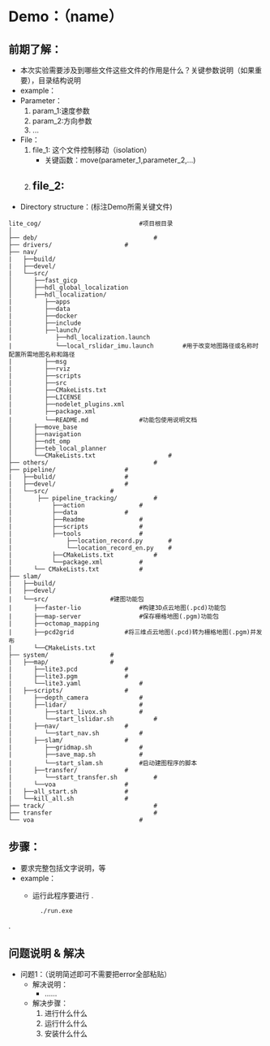 # Demo：（name）

## 前期了解：
* 本次实验需要涉及到哪些文件这些文件的作用是什么？关键参数说明（如果重要），目录结构说明
* example：
* Parameter：
	1. param_1:速度参数
	2. param_2:方向参数
	3. ...
* File：
	1. file_1: 这个文件控制移动（isolation）
		- 关键函数：move(parameter_1,parameter_2,...)
	2. file_2:
		- 
* Directory structure：(标注Demo所需关键文件)
```
lite_cog/                			#项目根目录
│
├── deb/                       			#
├── drivers/					#                    
├── nav/
|   ├──build/
|   ├──devel/
|   └──src/
│      ├──fast_gicp
│      ├──hdl_global_localization
│      ├──hdl_localization/
|         ├──apps
|         ├──data
|         ├──docker
|         ├──include
|         ├──launch/
|            ├──hdl_localization.launch
|            └──local_rslidar_imu.launch    	#用于改变地图路径或名称时配置所需地图名称和路径
|         ├──msg
|         ├──rviz
|         ├──scripts
|         ├──src
|         ├──CMakeLists.txt
|         ├──LICENSE
|         ├──nodelet_plugins.xml
|         ├──package.xml
|         └──README.md				#功能包使用说明文档
│      ├──move_base
│      ├──navigation
│      ├──ndt_omp
│      ├──teb_local_planner
│      └──CMakeLists.txt  					#                    
├── others/                    			#
├── pipeline/					#
|   ├──bulid/					#
|   ├──devel/					#
|   └──src/					#
│       ├── pipeline_tracking/			#
|           ├──action				#
|           ├──data				#
|           ├──Readme				#
|           ├──scripts				#
|           ├──tools				#
|               ├──location_record.py		#
|               └──location_record_en.py	#
|           ├──CMakeLists.txt			#
|           └──package.xml			#
|      └── CMakeLists.txt 			#
├── slam/
|   ├──build/
|   ├──devel/
|   └──src/					#建图功能包
|      ├──faster-lio				#构建3D点云地图(.pcd)功能包
|      ├──map-server				#保存栅格地图(.pgm)功能包
|      ├──octomap_mapping			
|      ├──pcd2grid				#将三维点云地图(.pcd)转为栅格地图(.pgm)并发布
|      └──CMakeLists.txt		                   
├── system/					#
|   ├──map/					#
|      ├──lite3.pcd				#
|      ├──lite3.pgm				#
|      └──lite3.yaml				#
|   ├──scripts/					#
|      ├──depth_camera				#
|      ├──lidar/					#
|         ├──start_livox.sh			#
|         └──start_lslidar.sh			#
|      ├──nav/					#
|         └──start_nav.sh			#
|      ├──slam/					#
|         ├──gridmap.sh				#
|         ├──save_map.sh			#
|         └──start_slam.sh			#启动建图程序的脚本
|      ├──transfer/				#
|         └──start_transfer.sh			#
|      └──voa					#
|   ├──all_start.sh				#
|   └──kill_all.sh				#
├── track/                         		#
├── transfer                  			#	
└── voa                  			#
```
## 步骤：
* 要求完整包括文字说明，等
* example：
	* 运行此程序要进行
.

			./run.exe

.


## 问题说明 & 解决

* 问题1：（说明简述即可不需要把error全部粘贴）
	* 解决说明：
		* ……
	* 解决步骤：
		1. 进行什么什么
		2. 运行什么什么
		3. 安装什么什么
